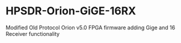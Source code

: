 # HPSDR-Orion-GiGE-16RX
Modified Old Protocol Orion v5.0 FPGA firmware adding Gige and 16 Receiver functionality

